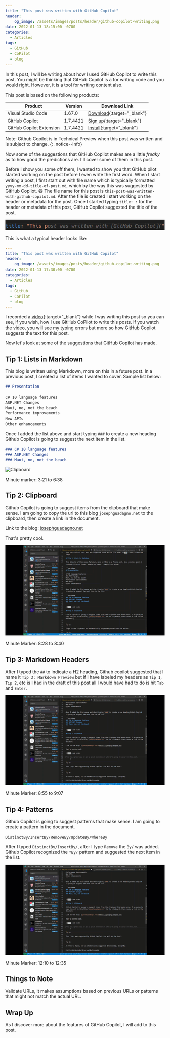 ```yaml
---
title: "This post was written with GitHub Copilot"
header:
    og_image: /assets/images/posts/header/github-copilot-writing.png
date: 2022-01-13 18:15:00 -0700
categories:
  - Articles
tags:
  - GitHub
  - CoPilot
  - blog
---
```

In this post, I will be writing about how I used GitHub Copilot to write this post. You might be thinking that GitHub Copilot is a for writing code and you would right. However, it is a tool for writing content also.

This post is based on the following products:

| Product | Version | Download Link |
| ------- | ------- | ------------- |
| Visual Studio Code | 1.67.0 | [Download](https://code.visualstudio.com/Download){:target="_blank"} |
| GitHub Copilot | 1.7.4421 | [Sign up](https://copilot.github.com/){:target="_blank"} |
| GitHub Copilot Extension | 1.7.4421 | [Install](https://marketplace.visualstudio.com/items?itemName=GitHub.copilot){:target="_blank"} |

Note: Github Copilot is in Technical Preview when this post was written and is subject to change.
{: .notice--info}

Now some of the suggestions that GitHub Copilot makes are a little *freaky* as to how good the predictions are. I'll cover some of them in this post.

Before I show you some off them, I wanted to show you that GitHub pilot started working on the post before I even write the first word. When I start writing a post, I first start out with file name which is typically formatted `yyyy-mm-dd-title-of-post.md`, which by the way this was suggested by GitHub Copilot. :smile: The file name for this post is `this-post-was-written-with-github-copilot.md`. After the file is created I start working on the header or metadata for the post. Once I started typing `title: :` for the header or metadata of this post, GitHub Copilot suggested the title of the post.

![Title Suggestion](/assets/images/posts/github-copilot-title.png)

This is what a typical header looks like:

```yaml
---
title: "This post was written with GitHub Copilot"
header:
    og_image: /assets/images/posts/header/github-copilot-writing.png
date: 2022-01-13 17:30:00 -0700
categories:
  - Articles
tags:
  - GitHub
  - CoPilot
  - blog
---
```

I recorded a [video](https://www.youtube.com/watch?v=-xK215uA6QI){:target="_blank"} while I was writing this post so you can see, if you wish, how I use GitHub CoPilot to write this posts. If you watch the video, you will see my typing errors but more so how GitHub Copilot suggests the text for this post.

Now let's look at some of the suggestions that GitHub Copilot has made.

## Tip 1: Lists in Markdown

This blog is written using Markdown, more on this in a future post. In a previous post, I created a list of items I wanted to cover.  Sample list below:

```markdown
## Presentation

C# 10 language features
ASP.NET Changes
Maui, no, not the beach
Performance improvements
New APIs
Other enhancements
```

Once I added the list above and start typing `###` to create a new heading Github Copilot is going to suggest the next item in the list.

```markdown
### C# 10 language features
### ASP.NET Changes
### Maui, no, not the beach
```

![Clipboard](/assets/images/posts/github-copilot-lists.gif)

Minute marker: 3:21 to 6:38

## Tip 2: Clipboard

Github Copilot is going to suggest items from the clipboard that make sense. I am going to copy the url to this blog `josephguadagno.net` to the clipboard, then create a link in the document.

Link to the blog: [josephguadagno.net](https://josephguadagno.net)

That's pretty cool.

![Clipboard](/assets/images/posts/github-copilot-clipboard.gif)

Minute Marker: 8:28 to 8:40

## Tip 3: Markdown Headers

After I typed the `##` to indicate a H2 heading, Github copilot suggested that I name it `Tip 3: Markdown Preview` but if I have labeled my headers as `Tip 1`, `Tip 2`, etc is I had in the draft of this post all I would have had to do is hit `Tab` and `Enter`.

![Headers](/assets/images/posts/github-copilot-headers.gif)

Minute Marker: 8:55 to 9:07

## Tip 4: Patterns

Github Copilot is going to suggest patterns that make sense. I am going to create a pattern in the document.

`DistinctBy/InsertBy/RemoveBy/UpdateBy/WhereBy`

After I typed `DistinctBy/InsertBy/`, after I type `Remove` the `By/` was added. Github Copilot recognized the `*By/` pattern and suggested the next item in the list.

![Headers](/assets/images/posts/github-copilot-headers.gif)

Minute Marker: 12:10 to 12:35

## Things to Note

Validate URLs, it makes assumptions based on previous URLs or patterns that might not match the actual URL.

## Wrap Up

As I discover more about the features of GitHub Copilot, I will add to this post.
